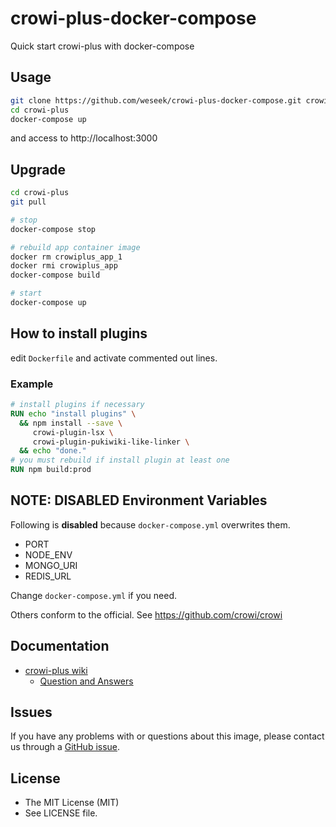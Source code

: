 crowi-plus-docker-compose
=========================

Quick start crowi-plus with docker-compose

Usage
-----

```bash
git clone https://github.com/weseek/crowi-plus-docker-compose.git crowi-plus
cd crowi-plus
docker-compose up
```

and access to http://localhost:3000


Upgrade
-------

```bash
cd crowi-plus
git pull

# stop
docker-compose stop

# rebuild app container image
docker rm crowiplus_app_1
docker rmi crowiplus_app
docker-compose build

# start
docker-compose up
```

How to install plugins
-----------------------

edit `Dockerfile` and activate commented out lines.

### Example

```dockerfile
# install plugins if necessary
RUN echo "install plugins" \
  && npm install --save \
     crowi-plugin-lsx \
     crowi-plugin-pukiwiki-like-linker \
  && echo "done."
# you must rebuild if install plugin at least one
RUN npm build:prod
```

NOTE: DISABLED Environment Variables
-------------------------------------

Following is **disabled** because `docker-compose.yml` overwrites them.

- PORT
- NODE_ENV
- MONGO_URI
- REDIS_URL

Change `docker-compose.yml` if you need.

Others conform to the official.
See https://github.com/crowi/crowi


Documentation
--------------

* [crowi-plus wiki](https://github.com/weseek/crowi-plus/wiki)
  * [Question and Answers](https://github.com/weseek/crowi-plus/wiki/Question-and-Answers)
  
  
Issues
------

If you have any problems with or questions about this image, please contact us through a [GitHub issue](https://github.com/weseek/crowi-plus-docker-compose/issues).


License
---------

* The MIT License (MIT)
* See LICENSE file.
